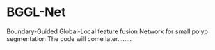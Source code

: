 # BGGL-Net
Boundary-Guided Global-Local feature fusion Network for small polyp segmentation
The code will come later........

